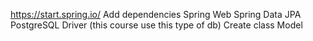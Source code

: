 https://start.spring.io/
Add dependencies 
Spring Web
Spring Data JPA
PostgreSQL Driver (this course use this type of db)
Create class Model


